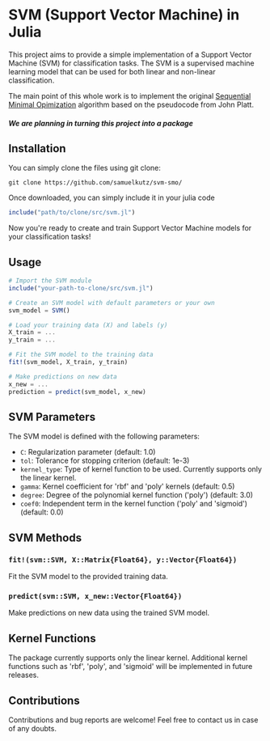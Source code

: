 # SVM (Support Vector Machine) in Julia

This project aims to provide a simple implementation of a Support Vector Machine (SVM) for classification tasks. The SVM is a supervised machine learning model that can be used for both linear and non-linear classification. 

The main point of this whole work is to implement the original [Sequential Minimal Opimization](https://www.microsoft.com/en-us/research/wp-content/uploads/2016/02/tr-98-14.pdf) algorithm based on the pseudocode from John Platt.

##### _We are planning in turning this project into a package_

## Installation

You can simply clone the files using git clone:

```
git clone https://github.com/samuelkutz/svm-smo/
```


Once downloaded, you can simply include it in your julia code

```julia
include("path/to/clone/src/svm.jl")
```

Now you're ready to create and train Support Vector Machine models for your classification tasks!

## Usage

```julia
# Import the SVM module
include("your-path-to-clone/src/svm.jl")

# Create an SVM model with default parameters or your own
svm_model = SVM() 

# Load your training data (X) and labels (y)
X_train = ...
y_train = ...

# Fit the SVM model to the training data
fit!(svm_model, X_train, y_train)

# Make predictions on new data
x_new = ...
prediction = predict(svm_model, x_new)
```

## SVM Parameters

The SVM model is defined with the following parameters:

- `C`: Regularization parameter (default: 1.0)
- `tol`: Tolerance for stopping criterion (default: 1e-3)
- `kernel_type`: Type of kernel function to be used. Currently supports only the linear kernel.
- `gamma`: Kernel coefficient for 'rbf' and 'poly' kernels (default: 0.5)
- `degree`: Degree of the polynomial kernel function ('poly') (default: 3.0)
- `coef0`: Independent term in the kernel function ('poly' and 'sigmoid') (default: 0.0)

## SVM Methods

### `fit!(svm::SVM, X::Matrix{Float64}, y::Vector{Float64})`

Fit the SVM model to the provided training data.

### `predict(svm::SVM, x_new::Vector{Float64})`

Make predictions on new data using the trained SVM model.

## Kernel Functions

The package currently supports only the linear kernel. Additional kernel functions such as 'rbf', 'poly', and 'sigmoid' will be implemented in future releases.

## Contributions

Contributions and bug reports are welcome! Feel free to contact us in case of any doubts.
